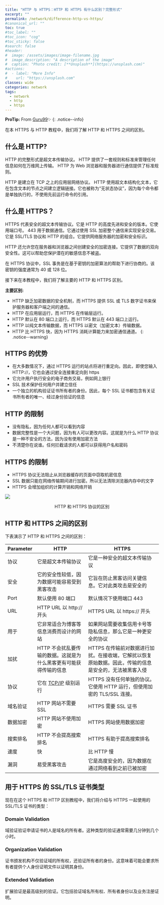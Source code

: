```yaml
---
title: "HTTP 与 HTTPS：HTTP 和 HTTPS 有什么区别？完整形式"
excerpt: ""
permalink: /network/difference-http-vs-https/
#canonical_url: ""
toc: true
#toc_label: ""
#toc_icon: "cog"
#toc_sticky: false
#search: false
#header:
#  image: /assets/images/image-filename.jpg
#  image_description: "A description of the image"
#  caption: "Photo credit: [**Unsplash**](https://unsplash.com)"
#actions:
#  - label: "More Info"
#    url: "https://unsplash.com"
classes: wide
categories: network
tags:
  - network
  - http
  - https
---
```


**ProTip:**  From [Guru99](https://www.guru99.com/)✨
{: .notice--info}

在本 HTTPS 与 HTTP 教程中，我们将了解 HTTP 和 HTTPS 之间的区别。

## 什么是 HTTP?

HTTP 的完整形式是超文本传输协议。 HTTP 提供了一套规则和标准来管理任何信息如何在万维网上传输。 HTTP 为 Web 浏览器和服务器进行通信提供了标准规则。

HTTP 是建立在 TCP 之上的应用层网络协议。 HTTP 使用超文本结构化文本，它在包含文本的节点之间建立逻辑链接。它也被称为“无状态协议”，因为每个命令都是单独执行的，不使用先前运行命令的引用。

## 什么是 HTTPS？

HTTPS 代表安全的超文本传输协议。它是 HTTP 的高度先进和安全的版本。它使用端口号。 443 用于数据通信。它通过使用 SSL 加密整个通信来实现安全交易。它是 SSL/TLS 协议和 HTTP 的组合。它提供网络服务器的加密和安全标识。

HTTP 还允许您在服务器和浏览器之间创建安全的加密连接。它提供了数据的双向安全性。这可以帮助您保护潜在的敏感信息不被盗。

在 HTTPS 协议中，SSL 事务是在基于密钥的加密算法的帮助下进行协商的。该密钥的强度通常为 40 或 128 位。

接下来在本教程中，我们将了解主要的 HTTP 和 HTTPS 区别。

**主要区别:** 

- HTTP 缺乏加密数据的安全机制，而 HTTPS 提供 SSL 或 TLS 数字证书来保护服务器和客户端之间的通信。
- HTTP 在应用层运行，而 HTTPS 在传输层运行。
- HTTP 默认在 80 端口上运行，而 HTTPS 默认在 443 端口上运行。
- HTTP 以纯文本传输数据，而 HTTPS 以密文（加密文本）传输数据。
- HTTP 比 HTTPS 快，因为 HTTPS 消耗计算能力来加密通信通道。
{: .notice--warning}

## HTTPS 的优势

- 在大多数情况下，通过 HTTPS 运行的站点将进行重定向。因此，即使您输入 HTTP://，它也会通过安全连接重定向到 https
- 它允许用户执行安全的电子商务交易，例如网上银行
- SSL 技术保护任何用户并建立信任
- 一个独立的机构验证证书所有者的身份。因此，每个 SSL 证书都包含有关证书所有者的唯一、经过身份验证的信息

## HTTP 的限制

- 没有隐私，因为任何人都可以看到内容
- 数据完整性是一个大问题，因为有人可以更改内容。这就是为什么 HTTP 协议是一种不安全的方法，因为没有使用加密方法
- 不清楚你在说谁。任何拦截请求的人都可以获得用户名和密码

## HTTPS 的限制

- HTTPS 协议无法阻止从浏览器缓存的页面中窃取机密信息
- SSL 数据只能在网络传输期间进行加密。所以无法清除浏览器内存中的文字
- HTTPS 会增加组织的计算开销和网络开销

![](https://aluopy.github.io/assets/images/HTTPvsHTTPS1.webp)

<div align = "center">HTTP 和 HTTPS 协议的区别</div>

## HTTP 和 HTTPS 之间的区别

下表演示了 HTTP 和 HTTPS 之间的区别：

| Parameter | HTTP                                                         | HTTPS                                                        |
| --------- | ------------------------------------------------------------ | ------------------------------------------------------------ |
| 协议      | 它是超文本传输协议                                           | 它是一种安全的超文本传输协议                                 |
| 安全      | 它的安全性较低，因为数据可能容易受到黑客攻击                 | 它旨在防止黑客访问关键信息。它对此类攻击是安全的             |
| Port      | 默认使用 80 端口                                             | 默认情况下使用端口 443                                       |
| URL       | HTTP URL 以 http:// 开头                                     | HTTPS URL 以 https:// 开头                                   |
| 用于      | 它非常适合为博客等信息消费而设计的网站                       | 如果网站需要收集信用卡号等隐私信息，那么它是一种更安全的协议 |
| 加扰      | HTTP 不会扰乱要传输的数据。这就是为什么黑客更有可能获得传输的信息 | HTTPS 在传输前对数据进行加扰。在接收端，它解扰以恢复原始数据。因此，传输的信息是安全的，无法被黑客入侵 |
| 协议      | 它在 [TCP/IP](https://aluopy.cn/network/tcp-ip-model/) 级别运行 | HTTPS 没有任何单独的协议。它使用 HTTP 运行，但使用加密的 TLS/SSL 连接。 |
| 域名验证  | HTTP 网站不需要 SSL                                          | HTTPS 需要 SSL 证书                                          |
| 数据加密  | HTTP 网站不使用加密                                          | HTTPS 网站使用数据加密                                       |
| 搜索排名  | HTTP 不会提高搜索排名                                        | HTTPS 有助于提高搜索排名                                     |
| 速度      | 快                                                           | 比 HTTP 慢                                                   |
| 漏洞      | 易受黑客攻击                                                 | 它是高度安全的，因为数据在通过网络看到之前已被加密           |

## 用于 HTTPS 的 SSL/TLS 证书类型

现在在这个 HTTPS 和 HTTP 区别教程中，我们将介绍与 HTTPS 一起使用的 SSL/TLS 证书的类型：

### Domain Validation

域验证验证申请证书的人是域名的所有者。这种类型的验证通常需要几分钟到几个小时。

### Organization Validation

证书颁发机构不仅验证域的所有权，还验证所有者的身份。这意味着可能会要求所有者提供个人身份证明文件以证明其身份。

### Extended Validation

扩展验证是最高级别的验证。它包括验证域名所有权、所有者身份以及业务注册证明。

